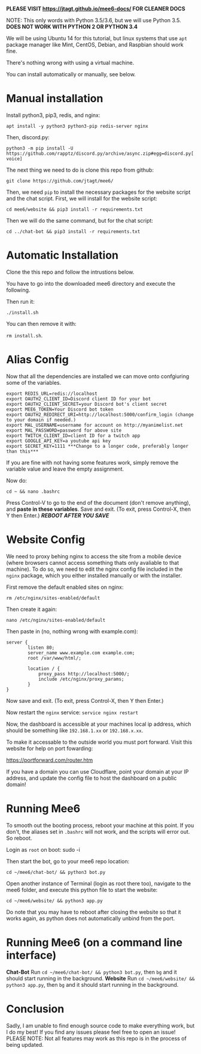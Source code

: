 **PLEASE VISIT https://jtagt.github.io/mee6-docs/ FOR CLEANER DOCS**

NOTE: This only words with Python 3.5/3.6, but we will use Python 3.5. **DOES NOT WORK WITH PYTHON 2 OR PYTHON 3.4**

We will be using Ubuntu 14 for this tutorial, but linux systems that use `apt` package manager like Mint, CentOS, Debian, and Raspbian should work fine.

There's nothing wrong with using a virtual machine.

You can install automatically or manually, see below.
# Manual installation

Install python3, pip3, redis, and nginx:

`apt install -y python3 python3-pip redis-server nginx`

Then, discord.py:

`python3 -m pip install -U https://github.com/rapptz/discord.py/archive/async.zip#egg=discord.py[voice]`

The next thing we need to do is clone this repo from github:

`git clone https://github.com/jtagt/mee6/`

Then, we need `pip` to install the necessary packages for the website script and the chat script. First, we will install for the website script:

`cd mee6/website && pip3 install -r requirements.txt`

Then we will do the same command, but for the chat script:

`cd ../chat-bot && pip3 install -r requirements.txt`

# Automatic Installation
Clone the this repo and follow the intrustions below.

You have to go into the downloaded mee6 directory and execute the following.

Then run it:

`./install.sh`

You can then remove it with:

`rm install.sh`.

# Alias Config
Now that all the dependencies are installed we can move onto confgiuring some of the variables.
```
export REDIS_URL=redis://localhost
export OAUTH2_CLIENT_ID=Discord client ID for your bot
export OAUTH2_CLIENT_SECRET=your Discord bot's client secret
export MEE6_TOKEN=Your Discord bot token
export OAUTH2_REDIRECT_URI=http://localhost:5000/confirm_login (change to your domain if needed.)
export MAL_USERNAME=username for account on http://myanimelist.net
export MAL_PASSWORD=password for above site
export TWITCH_CLIENT_ID=client ID for a twitch app
export GOOGLE_API_KEY=a youtube api key
export SECRET_KEY=1111 ***Change to a longer code, preferably longer than this***
```
If you are fine with not having some features work, simply remove the variable value and leave the empty assignment.

Now do:

`cd ~ && nano .bashrc`

Press Control-V to go to the end of the document (don't remove anything), and **paste in these variables**. Save and exit.
(To exit, press Control-X, then Y then Enter.)
***REBOOT AFTER YOU SAVE***

# Website Config

We need to proxy behing nginx to access the site from a mobile device (where browsers cannot access something thats only avaliable to that machine). To do so, we need to edit the nginx config file included in the `nginx` package, which you either installed manually or with the installer.

First remove the default enabled sites on nginx:

`rm /etc/nginx/sites-enabled/default`

Then create it again:

`nano /etc/nginx/sites-enabled/default`

Then paste in (no, nothing wrong with example.com):
```
server {
        listen 80;
        server_name www.example.com example.com;
        root /var/www/html/;
        
        location / {
            proxy_pass http://localhost:5000/;
            include /etc/nginx/proxy_params;
        }
}
```
Now save and exit.
(To exit, press Control-X, then Y then Enter.)

Now restart the `nginx` service:
`service nginx restart`

Now, the dashboard is accessible at your machines local ip address, which should be something like `192.168.1.xx` or `192.168.x.xx`.

To make it accessable to the outside world you must port forward. Visit this website for help on port fowarding:

https://portforward.com/router.htm

If you have a domain you can use Cloudflare, point your domain at your IP address, and update the config file to host the dashboard on a public domain!


# Running Mee6

To smooth out the booting process, reboot your machine at this point. If you don't, the aliases set in `.bashrc` will not work, and the scripts will error out. So reboot.

Login as `root` on boot:
sudo -i

Then start the bot, go to your mee6 repo location:

`cd ~/mee6/chat-bot/ && python3 bot.py`

Open another instance of Terminal (login as root there too), navigate to the mee6 folder, and execute this python file to start the website:

`cd ~/mee6/website/ && python3 app.py`

Do note that you may have to reboot after closing the website so that it works again, 
as python does not automatically unbind from the port.

# Running Mee6 (on a command line interface)
**Chat-Bot**
Run `cd ~/mee6/chat-bot/ && python3 bot.py`, then `bg` and it should start running in the background.
**Website**
Run `cd ~/mee6/website/ && python3 app.py`, then `bg` and it should start running in the background.

# Conclusion

Sadly, I am unable to find enough source code to make everything work, but I do my best!
If you find any issues please feel free to open an issue!
PLEASE NOTE: Not all features may work as this repo is in the process of being updated.

